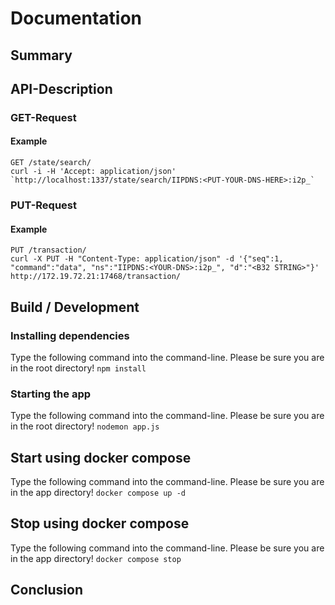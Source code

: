 # Documentation

## Summary

## API-Description

### GET-Request

#### Example

```
GET /state/search/
curl -i -H 'Accept: application/json' `http://localhost:1337/state/search/IIPDNS:<PUT-YOUR-DNS-HERE>:i2p_`
```

### PUT-Request

#### Example

```
PUT /transaction/
curl -X PUT -H "Content-Type: application/json" -d '{"seq":1, "command":"data", "ns":"IIPDNS:<YOUR-DNS>:i2p_", "d":"<B32 STRING>"}' http://172.19.72.21:17468/transaction/
```

## Build / Development

### Installing dependencies
Type the following command into the command-line. Please be sure you are in the root directory!
`npm install`

### Starting the app
Type the following command into the command-line. Please be sure you are in the root directory!
`nodemon app.js` 

## Start using docker compose
Type the following command into the command-line. Please be sure you are in the app directory!
`docker compose up -d`

## Stop using docker compose
Type the following command into the command-line. Please be sure you are in the app directory!
`docker compose stop`

## Conclusion
